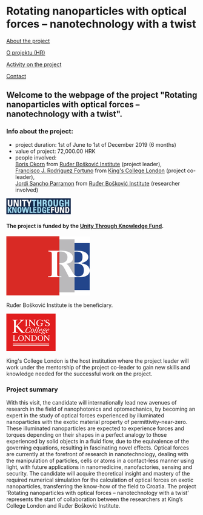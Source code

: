 # Rotating nanoparticles with optical forces – nanotechnology with a twist


[About the project](./README.md)

[O projektu (HR)](./hrabout.md)

[Activity on the project](./activity.md)

[Contact](./contact.md)

## Welcome to the webpage of the project "Rotating nanoparticles with optical forces – nanotechnology with a twist".

### Info about the project:

- project duration: 1st of June to 1st of December 2019 (6 months)
- value of project: 72,000.00 HRK
- people involved:  
[Boris Okorn](https://www.irb.hr/eng/About-RBI/People/Boris-Okorn) from [Ruđer Bošković Institute](https://www.irb.hr/eng) (project leader),  
[Francisco J. Rodriguez Fortuno](https://www.kcl.ac.uk/nms/depts/physics/people/academicstaff/rodriguezfortuno(paco)) from [King's College London](https://www.kcl.ac.uk) (project co-leader),  
[Jordi Sancho Parramon](https://www.irb.hr/eng/About-RBI/People/Jordi-Sancho-Parramon) from [Ruđer Bošković Institute](https://www.irb.hr/eng) (researcher involved)

![UKF](./logos/ENznanjepomocen.jpg) 

#### The project is funded by the [Unity Through Knowledge Fund](http://ukf.hr/default.aspx?id=26).

![IRB](./logos/irb.svg)  

Ruđer Bošković Institute is the beneficiary.

![KCL](./logos/KCLlogo130.gif)

King's College London is the host institution where the project leader will work under the mentorship of the project co-leader to gain new skills and knowledge needed for the successful work on the project.

### Project summary
With this visit, the candidate will internationally lead new avenues of research in the field of nanophotonics and optomechanics, by becoming an expert in the study of optical forces experienced by illuminated nanoparticles with the exotic material property of permittivity-near-zero. These illuminated nanoparticles are expected to experience forces and torques depending on their shapes in a perfect analogy to those experienced by solid objects in a fluid flow, due to the equivalence of the governing equations, resulting in fascinating novel effects. Optical forces are currently at the forefront of research in nanotechnology, dealing with the manipulation of particles, cells or atoms in a contact-less manner using light, with future applications in nanomedicine, nanofactories, sensing and security. The candidate will acquire theoretical insight and mastery of the required numerical simulation for the calculation of optical forces on exotic nanoparticles, transferring the know-how of the field to Croatia.
The project ‘Rotating nanoparticles with optical forces – nanotechnology with a twist’ represents the start of collaboration between the researchers at King’s College London and Ruđer Bošković Institute.





